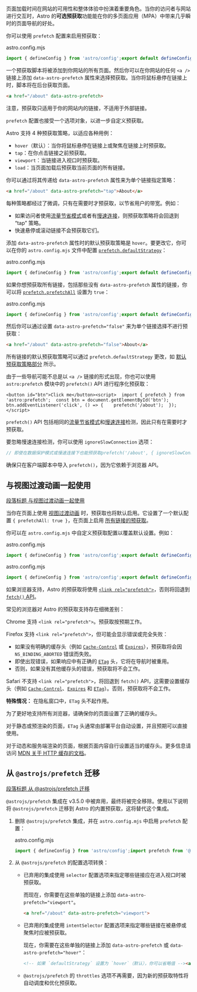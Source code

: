 页面加载时间在网站的可用性和整体体验中扮演着重要角色。当你的访问者与网站进行交互时，Astro 的**可选预获取**功能能在你的多页面应用（MPA）中带来几乎瞬时的页面导航的好处。

你可以使用 `prefetch` 配置来启用预获取：

astro.config.mjs

```js
import { defineConfig } from 'astro/config';export default defineConfig({  prefetch: true});
```

一个预获取脚本将被添加到你网站的所有页面。然后你可以在你网站的任何 `<a />` 链接上添加 `data-astro-prefetch` 属性来选择预获取。当你将鼠标悬停在链接上时，脚本将在后台获取页面。

```html
<a href="/about" data-astro-prefetch>
```

注意，预获取只适用于你的网站内的链接，不适用于外部链接。

`prefetch` 配置也接受一个选项对象，以进一步自定义预获取。

Astro 支持 4 种预获取策略，以适应各种用例：

+   `hover`（默认）：当你将鼠标悬停在链接上或聚焦在链接上时预获取。
+   `tap`：在你点击链接之前预获取。
+   `viewport`：当链接进入视口时预获取。
+   `load`：当页面加载后预获取当前页面的所有链接。

你可以通过将其传递给 `data-astro-prefetch` 属性来为单个链接指定策略：

```html
<a href="/about" data-astro-prefetch="tap">About</a>
```

每种策略都经过了微调，只有在需要时才预获取，以节省用户的带宽。例如：

+   如果访问者使用[流量节省模式](https://developer.mozilla.org/zh-CN/docs/Web/API/NetworkInformation/saveData)或者有[慢速连接](https://developer.mozilla.org/en-US/docs/Web/API/NetworkInformation/effectiveType)，则预获取策略将会回退到 “tap” 策略。
+   快速悬停或滚动链接不会预获取它们。

添加 `data-astro-prefetch` 属性时的默认预获取策略是 `hover`。要更改它，你可以在你的 `astro.config.mjs` 文件中配置 [`prefetch.defaultStrategy`](https://docs.astro.build/zh-cn/reference/configuration-reference/#prefetchdefaultstrategy)：

astro.config.mjs

```js
import { defineConfig } from 'astro/config';export default defineConfig({  prefetch: {    defaultStrategy: 'viewport'  }});
```

如果你想预获取所有链接，包括那些没有 `data-astro-prefetch` 属性的链接，你可以将 [`prefetch.prefetchAll`](https://docs.astro.build/zh-cn/reference/configuration-reference/#prefetchprefetchall) 设置为 `true`：

astro.config.mjs

```js
import { defineConfig } from 'astro/config';export default defineConfig({  prefetch: {    prefetchAll: true  }});
```

然后你可以通过设置 `data-astro-prefetch="false"` 来为单个链接选择不进行预获取：

```html
<a href="/about" data-astro-prefetch="false">About</a>
```

所有链接的默认预获取策略可以通过 `prefetch.defaultStrategy` 更改，如 [默认预获取策略部分](#%E9%BB%98%E8%AE%A4%E9%A2%84%E8%8E%B7%E5%8F%96%E7%AD%96%E7%95%A5) 所示。

由于一些导航可能不总是以 `<a />` 链接的形式出现，你也可以使用 `astro:prefetch` 模块中的 `prefetch()` API 进行程序化预获取：

```astro
<button id="btn">Click me</button><script>  import { prefetch } from 'astro:prefetch';  const btn = document.getElementById('btn');  btn.addEventListener('click', () => {    prefetch('/about');  });</script>
```

`prefetch()` API 包括相同的[流量节省模式](https://developer.mozilla.org/zh-CN/docs/Web/API/NetworkInformation/saveData)和[慢速连接](https://developer.mozilla.org/en-US/docs/Web/API/NetworkInformation/effectiveType)检测，因此只有在需要时才预获取。

要忽略慢速连接检测，你可以使用 `ignoreSlowConnection` 选项：

```js
// 即使在数据保护模式或慢速连接下也能预获取prefetch('/about', { ignoreSlowConnection: true });
```

确保只在客户端脚本中导入 `prefetch()`，因为它依赖于浏览器 API。

## 与视图过渡动画一起使用

[段落标题 与视图过渡动画一起使用](#与视图过渡动画一起使用)

当你在页面上使用 [视图过渡动画](https://docs.astro.build/zh-cn/guides/view-transitions/) 时，预获取也将默认启用。它设置了一个默认配置 `{ prefetchAll: true }`，在页面上启用 [所有链接的预获取](#%E9%BB%98%E8%AE%A4%E9%A2%84%E8%8E%B7%E5%8F%96%E6%89%80%E6%9C%89%E9%93%BE%E6%8E%A5)。

你可以在 `astro.config.mjs` 中自定义预获取配置以覆盖默认设置。例如：

astro.config.mjs

```js
import { defineConfig } from 'astro/config';export default defineConfig({  // 完全禁用预获取  prefetch: false});
```

astro.config.mjs

```js
import { defineConfig } from 'astro/config';export default defineConfig({  // 保留预获取，但只对带有 `data-astro-prefetch` 的链接进行预获取  prefetch: {    prefetchAll: false  }});
```

如果浏览器支持，Astro 的预获取将使用 [`<link rel="prefetch">`](https://developer.mozilla.org/zh-CN/docs/Web/HTML/Attributes/rel/prefetch)，否则将回退到 [`fetch()` API](https://developer.mozilla.org/zh-CN/docs/Web/API/Fetch_API)。

常见的浏览器对 Astro 的预获取支持存在细微差别：

Chrome 支持 `<link rel="prefetch">`。预获取按预期工作。

Firefox 支持 `<link rel="prefetch">`，但可能会显示错误或完全失败：

+   如果没有明确的缓存头（例如 [`Cache-Control`](https://developer.mozilla.org/zh-CN/docs/Web/HTTP/Headers/Cache-Control) 或 [`Expires`](https://developer.mozilla.org/zh-CN/docs/Web/HTTP/Headers/Expires)），预获取将会因 `NS_BINDING_ABORTED` 错误而失败。
+   即使出现错误，如果响应中有正确的 [`ETag`](https://developer.mozilla.org/zh-CN/docs/Web/HTTP/Headers/ETag) 头，它将在导航时被重用。
+   否则，如果没有其他缓存头的错误，预获取将不会工作。

Safari 不支持 `<link rel="prefetch">`，将回退到 `fetch()` API，这需要设置缓存头（例如 [`Cache-Control`](https://developer.mozilla.org/zh-CN/docs/Web/HTTP/Headers/Cache-Control)、[`Expires`](https://developer.mozilla.org/zh-CN/docs/Web/HTTP/Headers/Expires) 和 [`ETag`](https://developer.mozilla.org/zh-CN/docs/Web/HTTP/Headers/ETag)）。否则，预获取将不会工作。

**特殊情况：** 在隐私窗口中，`ETag` 头不起作用。

为了更好地支持所有浏览器，请确保你的页面设置了正确的缓存头。

对于静态或预渲染的页面，`ETag` 头通常由部署平台自动设置，并且预期可以直接使用。

对于动态和服务端渲染的页面，根据页面内容自行设置适当的缓存头。更多信息请访问 [MDN 关于 HTTP 缓存的文档](https://developer.mozilla.org/zh-CN/docs/Web/HTTP/Caching)。

## 从 `@astrojs/prefetch` 迁移

[段落标题 从 @astrojs/prefetch 迁移](#从-astrojsprefetch-迁移)

`@astrojs/prefetch` 集成在 v3.5.0 中被弃用，最终将被完全移除。使用以下说明将 `@astrojs/prefetch` 迁移到 Astro 的内置预获取，这将替代这个集成。

1.  删除 `@astrojs/prefetch` 集成，并在 `astro.config.mjs` 中启用 `prefetch` 配置：
    
    astro.config.mjs
    
    ```js
    import { defineConfig } from 'astro/config';import prefetch from '@astrojs/prefetch';export default defineConfig({  integrations: [prefetch()],  prefetch: true});
    ```
    
2.  从 `@astrojs/prefetch` 的配置选项转换：
    
    +   已弃用的集成使用 `selector` 配置选项来指定哪些链接应在进入视口时被预获取。
        
        而现在，你需要在这些单独的链接上添加 `data-astro-prefetch="viewport"`。
        
        ```html
        <a href="/about" data-astro-prefetch="viewport">
        ```
        
    +   已弃用的集成使用 `intentSelector` 配置选项来指定哪些链接在被悬停或聚焦时应被预获取。
        
        现在，你需要在这些单独的链接上添加 `data-astro-prefetch` 或 `data-astro-prefetch="hover"`：
        
        ```html
        <!-- 如果 `defaultStrategy` 设置为 `hover`（默认），你可以省略值 --><a href="/about" data-astro-prefetch><!-- 否则，你可以明确定义预获取策略 --><a href="/about" data-astro-prefetch="hover">
        ```
        
    +   `@astrojs/prefetch` 的 `throttles` 选项不再需要，因为新的预获取特性将自动调度和优化预获取。